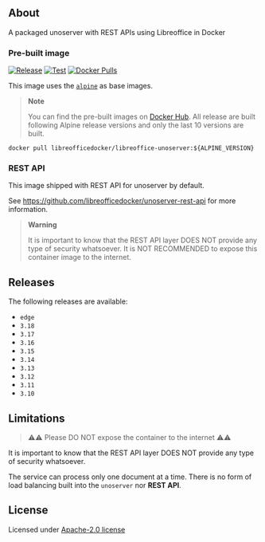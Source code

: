 ## About

A packaged unoserver with REST APIs using Libreoffice in Docker

### Pre-built image

[![Release](https://github.com/libreofficedocker/libreoffice-unoserver/actions/workflows/release.yml/badge.svg)](https://github.com/libreofficedocker/libreoffice-unoserver/actions/workflows/release.yml)
[![Test](https://github.com/libreofficedocker/libreoffice-unoserver/actions/workflows/test.yml/badge.svg)](https://github.com/libreofficedocker/libreoffice-unoserver/actions/workflows/test.yml)
[![Docker Pulls](https://img.shields.io/docker/pulls/libreofficedocker/libreoffice-unoserver)](https://hub.docker.com/r/libreofficedocker/libreoffice-unoserver)

This image uses the [`alpine`](https://hub.docker.com/_/alpine) as base images.

> **Note**
>
> You can find the pre-built images on [Docker Hub](https://hub.docker.com/u/libreofficedocker).
> All release are built following Alpine release versions and only the last 10 versions are built.

```
docker pull libreofficedocker/libreoffice-unoserver:${ALPINE_VERSION}
```

### REST API

This image shipped with REST API for unoserver by default.

See https://github.com/libreofficedocker/unoserver-rest-api for more information.

> **Warning**
>
> It is important to know that the REST API layer DOES NOT provide any type of security whatsoever.
> It is NOT RECOMMENDED to expose this container image to the internet.

## Releases

The following releases are available:

- `edge`
- `3.18`
- `3.17`
- `3.16`
- `3.15`
- `3.14`
- `3.13`
- `3.12`
- `3.11`
- `3.10`

## Limitations

> ⚠️⚠️ Please DO NOT expose the container to the internet ⚠️⚠️

It is important to know that the REST API layer DOES NOT provide any type of security whatsoever.

The service can process only one document at a time. There is no form of load balancing built into the `unoserver` nor **REST API**.

## License

Licensed under [Apache-2.0 license](LICENSE)
